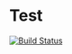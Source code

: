 # Test
[![Build Status](https://travis-ci.org/pepperig/Test.svg?branch=master)](https://travis-ci.org/pepperig/Test)
